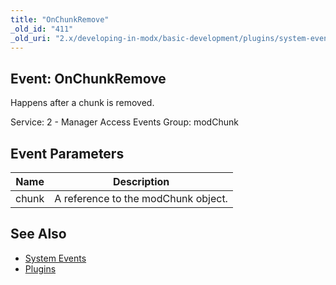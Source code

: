 ```yaml
---
title: "OnChunkRemove"
_old_id: "411"
_old_uri: "2.x/developing-in-modx/basic-development/plugins/system-events/onchunkremove"
---
```


## Event: OnChunkRemove

Happens after a chunk is removed.

Service: 2 - Manager Access Events 
Group: modChunk

## Event Parameters

| Name | Description |
|------|-------------|
| chunk | A reference to the modChunk object. |

## See Also

- [System Events](developing-in-modx/basic-development/plugins/system-events "System Events")
- [Plugins](developing-in-modx/basic-development/plugins "Plugins")